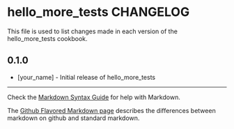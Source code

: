 # hello_more_tests CHANGELOG

This file is used to list changes made in each version of the hello_more_tests cookbook.

## 0.1.0
- [your_name] - Initial release of hello_more_tests

- - -
Check the [Markdown Syntax Guide](http://daringfireball.net/projects/markdown/syntax) for help with Markdown.

The [Github Flavored Markdown page](http://github.github.com/github-flavored-markdown/) describes the differences between markdown on github and standard markdown.
